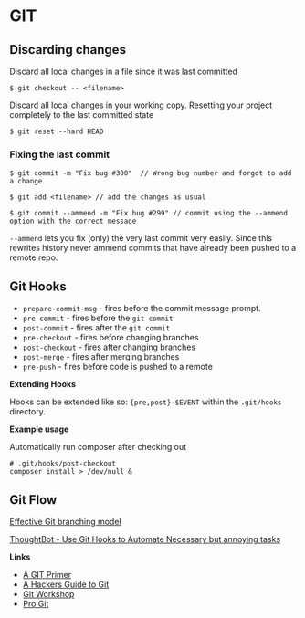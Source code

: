 # GIT

## Discarding changes

Discard all local changes in a file since it was last committed

	$ git checkout -- <filename>

Discard all local changes in your working copy.  Resetting your project completely to the last committed state

	$ git reset --hard HEAD

### Fixing the last commit

	$ git commit -m "Fix bug #300"  // Wrong bug number and forgot to add a change

	$ git add <filename> // add the changes as usual

	$ git commit --ammend -m "Fix bug #299" // commit using the --ammend option with the correct message

`--ammend` lets you fix (only) the very last commit very easily.  Since this rewrites history never ammend commits that have already been pushed to a remote repo.

## Git Hooks

- `prepare-commit-msg` - fires before the commit message prompt. 
- `pre-commit` - fires before the `git commit`
- `post-commit` - fires after the `git commit`
- `pre-checkout` - fires before changing branches
- `post-checkout` - fires after changing branches
- `post-merge` - fires after merging branches
- `pre-push` - fires before code is pushed to a remote

**Extending Hooks**

Hooks can be extended like so: `{pre,post}-$EVENT` within the `.git/hooks` directory.  

**Example usage**

Automatically run composer after checking out

	# .git/hooks/post-checkout
	composer install > /dev/null &

## Git Flow 

[Effective Git branching model](http://nvie.com/posts/a-successful-git-branching-model/)


[ThoughtBot - Use Git Hooks to Automate Necessary but annoying tasks](http://robots.thoughtbot.com/use-git-hooks-to-automate-annoying-tasks)

__Links__

- [A GIT Primer](http://danielmiessler.com/study/git/)
- [A Hackers Guide to Git](https://wildlyinaccurate.com/a-hackers-guide-to-git)
- [Git Workshop](https://github.com/NeuralSandwich/git-workshop/blob/master/readme.md)
- [Pro Git](http://git-scm.com/book/en/v2)

